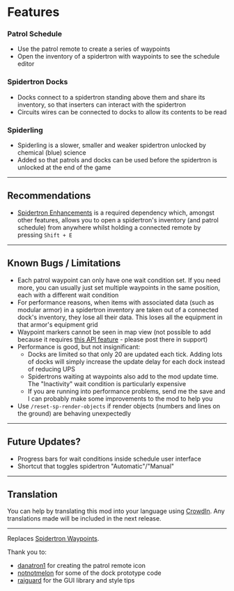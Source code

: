 # Features

### Patrol Schedule

- Use the patrol remote to create a series of waypoints
- Open the inventory of a spidertron with waypoints to see the schedule editor

### Spidertron Docks

- Docks connect to a spidertron standing above them and share its inventory, so that inserters can interact with the spidertron
- Circuits wires can be connected to docks to allow its contents to be read

### Spiderling

- Spiderling is a slower, smaller and weaker spidertron unlocked by chemical (blue) science
- Added so that patrols and docks can be used before the spidertron is unlocked at the end of the game

-----
## Recommendations

- [Spidertron Enhancements](https://mods.factorio.com/mod/SpidertronEnhancements) is a required dependency which, amongst other features, allows you to open a spidertron's inventory (and patrol schedule) from anywhere whilst holding a connected remote by pressing `Shift + E`

-----
## Known Bugs / Limitations

- Each patrol waypoint can only have one wait condition set. If you need more, you can usually just set multiple waypoints in the same position, each with a different wait condition
- For performance reasons, when items with associated data (such as modular armor) in a spidertron inventory are taken out of a connected dock's inventory, they lose all their data. This loses all the equipment in that armor's equipment grid 
- Waypoint markers cannot be seen in map view (not possible to add because it requires [this API feature](https://forums.factorio.com/viewtopic.php?f=28&t=76539&p=510027) - please post there in support)
- Performance is good, but not insignificant:
    - Docks are limited so that only 20 are updated each tick. Adding lots of docks will simply increase the update delay for each dock instead of reducing UPS
    - Spidertrons waiting at waypoints also add to the mod update time. The "Inactivity" wait condition is particularly expensive
    - If you are running into performance problems, send me the save and I can probably make some improvements to the mod to help you
- Use `/reset-sp-render-objects` if render objects (numbers and lines on the ground) are behaving unexpectedly

-----
## Future Updates?

- Progress bars for wait conditions inside schedule user interface
- Shortcut that toggles spidertron "Automatic"/"Manual"

-----
## Translation

You can help by translating this mod into your language using [CrowdIn](https://crowdin.com/project/factorio-mods-localization). Any translations made will be included in the next release.

-----

Replaces [Spidertron Waypoints](https://mods.factorio.com/mod/SpidertronWaypoints).

Thank you to:

- [danatron1](https://www.reddit.com/r/factorio/comments/iitlvi/i_made_a_mod_that_allows_you_to_set_waypoints/g3dzt1h) for creating the patrol remote icon
- [notnotmelon](https://mods.factorio.com/mod/spidertron-logistics) for some of the dock prototype code
- [raiguard](https://mods.factorio.com/mod/flib) for the GUI library and style tips
